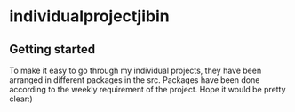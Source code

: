 # individualprojectjibin



## Getting started
To make it easy to go through my individual projects, they have been arranged in different packages in the src. Packages have been done according to the weekly requirement of the project. Hope it would be pretty clear:)
